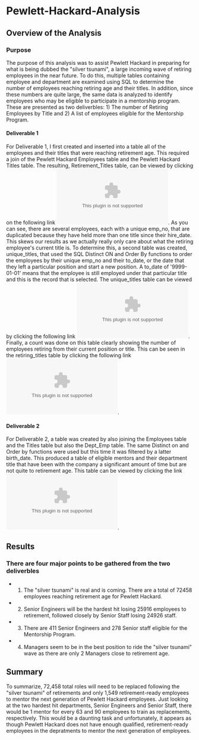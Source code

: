 # Pewlett-Hackard-Analysis
## Overview of the Analysis
### Purpose
The purpose of this analysis was to assist Pewlett Hackard in preparing for what is being dubbed the "silver tsunami", a large incoming wave of retiring employees in the near future. To do this, multiple tables containing employee and department are examined using SQL to determine the number of employees reaching retiring age and their titles. In addition, since these numbers are quite large, the same data is analyzed to identify employees who may be eligible to participate in a mentorship program. These are presented as two deliverbles: 1) The number of Retiring Employees by Title and 2) A list of employees eligible for the Mentorship Program. 
#### Deliverable 1
For Deliverable 1, I first created and inserted into a table all of the employees and their titles that were reaching retirement age. This required a join of the Pewlett Hackard Employees table and the Pewlett Hackard Titles table. The resulting, Retirement_Titles table, can be viewed by clicking on the following link ![Retirement_Titles](Data/retirement_titles.csv). As you can see, there are several employees, each with a unique emp_no, that are duplicated because they have held more than one title since their hire_date. This skews our results as we actually really only care about what the retiring employee's current title is. To determine this, a second table was created, unique_titles, that used the SQL Distinct ON and Order By functions to order the employees by their unique emp_no and their to_date, or the date that they left a particular position and start a new position. A to_date of '9999-01-01' means that the employee is still employed under that particular title and this is the record that is selected. The unique_titles table can be viewed by clicking the following link ![Unique_Titles](Data/unique_titles.csv). Finally, a count was done on this table clearly showing the number of employees retiring from their current position or title. This can be seen in the retiring_titles table by clicking the following link ![Retiring_Titles](Data/retiring_titles.csv). 
#### Deliverable 2
For Deliverable 2, a table was created by also joining the Employees table and the Titles table but also the Dept_Emp table. The same Distinct on and Order by functions were used but this time it was filtered by a latter birth_date. This produced a table of eligible mentors and their department title that have been with the company a significant amount of time but are not quite to retirement age. This table can be viewed by clicking the link ![Mentorship_Eligibility](Data/mentorship_eligibility.csv).
## Results
### There are four major points to be gathered from the two deliverbles
  * 1) The "silver tsunami" is real and is coming. There are a total of 72458 employees reaching retirement age for Pewlett Hackard.
  * 2) Senior Engineers will be the hardest hit losing 25916 employees to retirement, followed closely by Senior Staff losing 24926 staff.
  * 3) There are 411 Senior Engineers and 278 Senior staff eligible for the Mentorship Program.
  * 4) Managers seem to be in the best position to ride the "silver tsunami" wave as there are only 2 Managers close to retirement age. 
## Summary
To summarize, 72,458 total roles will need to be replaced following the "silver tsunami" of retirements and only 1,549 retirement-ready employees to mentor the next generation of Pewlett Hackard employees. Just looking at the two hardest hit departments, Senior Engineers and Senior Staff, there would be 1 mentor for every 63 and 90 employees to train as replacements, respectively. This would be a daunting task and unfortunately, it appears as though Pewlett Hackard does not have enough qualified, retirement-ready employees in the depratments to mentor the next generation of employees.   
